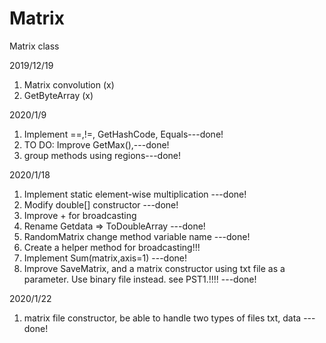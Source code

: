 # Matrix
Matrix class


2019/12/19
1. Matrix convolution (x)
2. GetByteArray (x)

2020/1/9
1. Implement ==,!=, GetHashCode, Equals---done!
2. TO DO: Improve GetMax(),---done!
3. group methods using regions---done!

2020/1/18
1. Implement static element-wise multiplication ---done!
2. Modify double[] constructor ---done!
3. Improve + for broadcasting
4. Rename Getdata => ToDoubleArray ---done!
5. RandomMatrix change method variable name ---done!
6. Create a helper method for broadcasting!!!
7. Implement Sum(matrix,axis=1) ---done!
8. Improve SaveMatrix, and a matrix constructor using txt file as a parameter. Use binary file instead.
  see PST1.!!!! ---done!

2020/1/22
1. matrix file constructor, be able to handle two types of files
  txt, data ---done!

